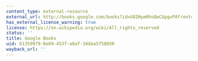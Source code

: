 ```yaml
---
content_type: external-resource
external_url: http://books.google.com/books?id=U8IHym0hoQwC&pg=PAfrontcover
has_external_license_warning: true
license: https://en.wikipedia.org/wiki/All_rights_reserved
status: ''
title: Google Books
uid: b1359979-0e69-453f-a8af-34daa5758850
wayback_url: ''
---
```

